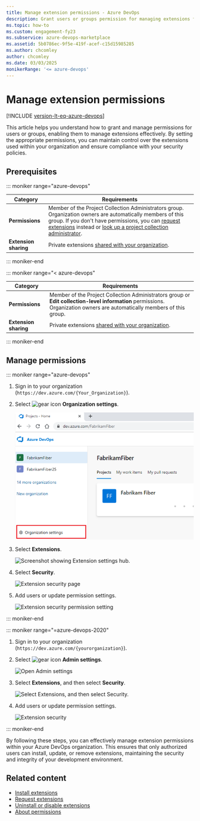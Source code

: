 ```yaml
---
title: Manage extension permissions - Azure DevOps
description: Grant users or groups permission for managing extensions for Azure DevOps.
ms.topic: how-to
ms.custom: engagement-fy23
ms.subservice: azure-devops-marketplace
ms.assetid: 5b0786ec-9f5e-419f-acef-c15d15985285
ms.author: chcomley
author: chcomley
ms.date: 03/03/2025
monikerRange: '<= azure-devops'
---
```


# Manage extension permissions

[!INCLUDE [version-lt-eq-azure-devops](../includes/version-lt-eq-azure-devops.md)]

This article helps you understand how to grant and manage permissions for users or groups, enabling them to manage extensions effectively. By setting the appropriate permissions, you can maintain control over the extensions used within your organization and ensure compliance with your security policies.

## Prerequisites

::: moniker range="azure-devops"

| Category | Requirements |
|--------------|-------------|
|**Permissions**| Member of the Project Collection Administrators group. Organization owners are automatically members of this group. If you don't have permissions, you can [request extensions](./request-extensions.md) instead or [look up a project collection administrator](../organizations/security/look-up-project-collection-administrators.md).|
|**Extension sharing** | Private extensions [shared with your organization](../extend/publish/overview.md#share-your-extension).|

::: moniker-end

::: moniker range="< azure-devops"

| Category | Requirements |
|--------------|-------------|
|**Permissions**| Member of the Project Collection Administrators group or **Edit collection-level information** permissions. Organization owners are automatically members of this group.|
|**Extension sharing**| Private extensions [shared with your organization](../extend/publish/overview.md#share-your-extension).|

::: moniker-end

## Manage permissions

::: moniker range="azure-devops"

1. Sign in to your organization (```https://dev.azure.com/{Your_Organization}```).
2. Select ![gear icon](../media/icons/gear-icon.png) **Organization settings**.

    ![Screenshot showing highlighted Organization settings button.](../media/settings/open-admin-settings-vert.png)

3. Select **Extensions**.

    ![Screenshot showing Extension settings hub.](media/manage-permissions/extensions-settings.png)

4. Select **Security**.

    ![Extension security page](media/manage-permissions/extensions-security-button.png)

5. Add users or update permission settings.

    ![Extension security permission setting](media/manage-permissions/extensions-security.png)

::: moniker-end

::: moniker range="=azure-devops-2020"

1. Sign in to your organization (```https://dev.azure.com/{yourorganization}```).

2. Select ![gear icon](../media/icons/gear-icon.png) **Admin settings**.

    ![Open Admin settings](../media/settings/open-admin-settings-server.png)

3. Select **Extensions**, and then select **Security**.

    ![Select Extensions, and then select Security.](media/select-extensions-and-security.png)

4. Add users or update permission settings.

    ![Extension security](media/manage-permissions/extensions-security.png)

::: moniker-end

By following these steps, you can effectively manage extension permissions within your Azure DevOps organization. This ensures that only authorized users can install, update, or remove extensions, maintaining the security and integrity of your development environment.

## Related content

- [Install extensions](install-extension.md)
- [Request extensions](request-extensions.md)
- [Uninstall or disable extensions](install-extension.md#uninstall-an-extension)
- [About permissions](../organizations/security/about-permissions.md)

